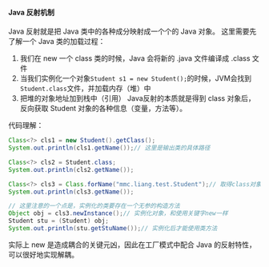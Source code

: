 #### Java 反射机制

Java 反射就是把 Java 类中的各种成分映射成一个个的 Java 对象。
这里需要先了解一个 Java 类的加载过程：

1. 我们在 new 一个 class 类的时候，Java 会将新的 .java 文件编译成 .class 文件
2. 当我们实例化一个对象`Student s1 = new Student();`的时候，JVM会找到`Student.class`文件，并加载内存（堆）中
3. 把堆的对象地址加到栈中（引用）
   Java反射的本质就是得到 class 对象后，反向获取 Student 对象的各种信息（变量，方法等）。

代码理解：

````java
Class<?> cls1 = new Student().getClass();
System.out.println(cls1.getName());// 这里是输出类的具体路径

Class<?> cls2 = Student.class;
System.out.println(cls2.getName());

Class<?> cls3 = Class.forName("mmc.liang.test.Student");// 取得class对象
System.out.println(cls3.getName());

// 这里注意的一个点是，实例化的类要存在一个无参的构造方法
Object obj = cls3.newInstance();// 实例化对象，和使用关键字new一样
Student stu = (Student) obj;
System.out.println(stu.getStuName());// 实例化后才能使用类方法
````

实际上 new 是造成耦合的关键元凶，因此在工厂模式中配合 Java 的反射特性，可以很好地实现解耦。